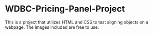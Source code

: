 # WDBC-Pricing-Panel-Project

This is a project that utilizes HTML and CSS to test aligning objects on a webpage. The images included are free to use. 
